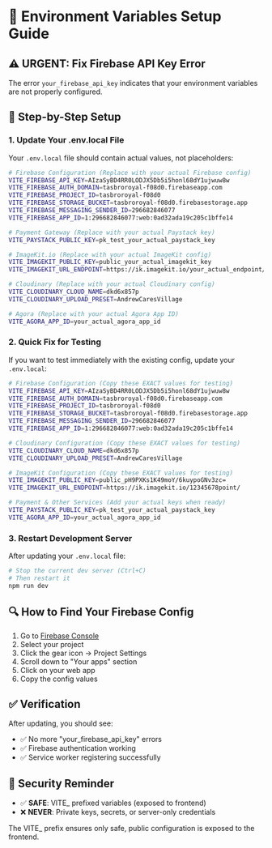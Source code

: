 # 🔧 Environment Variables Setup Guide

## ⚠️ **URGENT: Fix Firebase API Key Error**

The error `your_firebase_api_key` indicates that your environment variables are not properly configured.

## 📝 **Step-by-Step Setup**

### 1. **Update Your .env.local File**

Your `.env.local` file should contain actual values, not placeholders:

```bash
# Firebase Configuration (Replace with your actual Firebase config)
VITE_FIREBASE_API_KEY=AIzaSyBD4RR0LODJX5Db5i5honl68dY1ujwuw8w
VITE_FIREBASE_AUTH_DOMAIN=tasbroroyal-f08d0.firebaseapp.com
VITE_FIREBASE_PROJECT_ID=tasbroroyal-f08d0
VITE_FIREBASE_STORAGE_BUCKET=tasbroroyal-f08d0.firebasestorage.app
VITE_FIREBASE_MESSAGING_SENDER_ID=296682846077
VITE_FIREBASE_APP_ID=1:296682846077:web:0ad32ada19c205c1bffe14

# Payment Gateway (Replace with your actual Paystack key)
VITE_PAYSTACK_PUBLIC_KEY=pk_test_your_actual_paystack_key

# ImageKit.io (Replace with your actual ImageKit config)
VITE_IMAGEKIT_PUBLIC_KEY=public_your_actual_imagekit_key
VITE_IMAGEKIT_URL_ENDPOINT=https://ik.imagekit.io/your_actual_endpoint/

# Cloudinary (Replace with your actual Cloudinary config)
VITE_CLOUDINARY_CLOUD_NAME=dkd6x857p
VITE_CLOUDINARY_UPLOAD_PRESET=AndrewCaresVillage

# Agora (Replace with your actual Agora App ID)
VITE_AGORA_APP_ID=your_actual_agora_app_id
```

### 2. **Quick Fix for Testing**

If you want to test immediately with the existing config, update your `.env.local`:

```bash
# Firebase Configuration (Copy these EXACT values for testing)
VITE_FIREBASE_API_KEY=AIzaSyBD4RR0LODJX5Db5i5honl68dY1ujwuw8w
VITE_FIREBASE_AUTH_DOMAIN=tasbroroyal-f08d0.firebaseapp.com
VITE_FIREBASE_PROJECT_ID=tasbroroyal-f08d0
VITE_FIREBASE_STORAGE_BUCKET=tasbroroyal-f08d0.firebasestorage.app
VITE_FIREBASE_MESSAGING_SENDER_ID=296682846077
VITE_FIREBASE_APP_ID=1:296682846077:web:0ad32ada19c205c1bffe14

# Cloudinary Configuration (Copy these EXACT values for testing)
VITE_CLOUDINARY_CLOUD_NAME=dkd6x857p
VITE_CLOUDINARY_UPLOAD_PRESET=AndrewCaresVillage

# ImageKit Configuration (Copy these EXACT values for testing)
VITE_IMAGEKIT_PUBLIC_KEY=public_pH9PXKs1K49moY/6kuypoGNv3zc=
VITE_IMAGEKIT_URL_ENDPOINT=https://ik.imagekit.io/12345678point/

# Payment & Other Services (Add your actual keys when ready)
VITE_PAYSTACK_PUBLIC_KEY=pk_test_your_actual_paystack_key
VITE_AGORA_APP_ID=your_actual_agora_app_id
```

### 3. **Restart Development Server**

After updating your `.env.local` file:

```bash
# Stop the current dev server (Ctrl+C)
# Then restart it
npm run dev
```

## 🔍 **How to Find Your Firebase Config**

1. Go to [Firebase Console](https://console.firebase.google.com/)
2. Select your project
3. Click the gear icon → Project Settings
4. Scroll down to "Your apps" section
5. Click on your web app
6. Copy the config values

## ✅ **Verification**

After updating, you should see:
- ✅ No more "your_firebase_api_key" errors
- ✅ Firebase authentication working
- ✅ Service worker registering successfully

## 🚨 **Security Reminder**

- ✅ **SAFE**: VITE_ prefixed variables (exposed to frontend)
- ❌ **NEVER**: Private keys, secrets, or server-only credentials

The VITE_ prefix ensures only safe, public configuration is exposed to the frontend.
